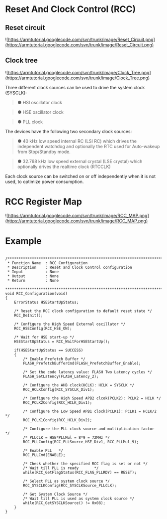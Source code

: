 # Reset And Clock Control (RCC) #

## Reset circuit ##

![https://armtutorial.googlecode.com/svn/trunk/image/Reset_Circuit.png](https://armtutorial.googlecode.com/svn/trunk/image/Reset_Circuit.png)

## Clock tree ##

![https://armtutorial.googlecode.com/svn/trunk/image/Clock_Tree.png](https://armtutorial.googlecode.com/svn/trunk/image/Clock_Tree.png)

Three different clock sources can be used to drive the system clock (SYSCLK):

> ● HSI oscillator clock

> ● HSE oscillator clock

> ● PLL clock

The devices have the following two secondary clock sources:

> ● 40 kHz low speed internal RC (LSI RC) which drives the independent watchdog and optionally the RTC used for Auto-wakeup from Stop/Standby mode.

> ● 32.768 kHz low speed external crystal (LSE crystal) which optionally drives the realtime clock (RTCCLK)

Each clock source can be switched on or off independently when it is not used, to optimize power consumption.

# RCC Register Map #

![https://armtutorial.googlecode.com/svn/trunk/image/RCC_MAP.png](https://armtutorial.googlecode.com/svn/trunk/image/RCC_MAP.png)

# Example #

```

/*****************************************************************************
 * Function Name  : RCC_Configuration
 * Description    : Reset and Clock Control configuration
 * Input          : None
 * Output         : None
 * Return         : None
 ******************************************************************************/
void RCC_Configuration(void)
{
    ErrorStatus HSEStartUpStatus;
    
    /* Reset the RCC clock configuration to default reset state */
    RCC_DeInit();
    
    /* Configure the High Speed External oscillator */
    RCC_HSEConfig(RCC_HSE_ON);
    
    /* Wait for HSE start-up */
    HSEStartUpStatus = RCC_WaitForHSEStartUp();
    
    if(HSEStartUpStatus == SUCCESS)
    {
        /* Enable Prefetch Buffer */
        FLASH_PrefetchBufferCmd(FLASH_PrefetchBuffer_Enable);
        
        /* Set the code latency value: FLASH Two Latency cycles */
        FLASH_SetLatency(FLASH_Latency_2);
        
        /* Configure the AHB clock(HCLK): HCLK = SYSCLK */
        RCC_HCLKConfig(RCC_SYSCLK_Div1);
        
        /* Configure the High Speed APB2 clcok(PCLK2): PCLK2 = HCLK */
        RCC_PCLK2Config(RCC_HCLK_Div1);
        
        /* Configure the Low Speed APB1 clock(PCLK1): PCLK1 = HCLK/2 */
        RCC_PCLK1Config(RCC_HCLK_Div2);
        
        /* Configure the PLL clock source and multiplication factor     */
        /* PLLCLK = HSE*PLLMul = 8*9 = 72MHz */
        RCC_PLLConfig(RCC_PLLSource_HSE_Div1, RCC_PLLMul_9);
        
        /* Enable PLL   */
        RCC_PLLCmd(ENABLE);
        
        /* Check whether the specified RCC flag is set or not */
        /* Wait till PLL is ready       */
        while(RCC_GetFlagStatus(RCC_FLAG_PLLRDY) == RESET);
        
        /* Select PLL as system clock source */
        RCC_SYSCLKConfig(RCC_SYSCLKSource_PLLCLK);
        
        /* Get System Clock Source */
        /* Wait till PLL is used as system clock source */
        while(RCC_GetSYSCLKSource() != 0x08);
    } 
}

```





